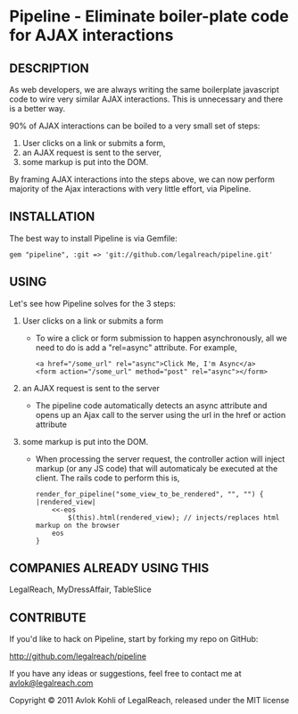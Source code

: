Pipeline - Eliminate boiler-plate code for AJAX interactions
============================================================

## DESCRIPTION
As web developers, we are always writing the same boilerplate javascript code to wire very similar AJAX interactions. This is unnecessary and there is a better way.

90% of AJAX interactions can be boiled to a very small set of steps:

1. User clicks on a link or submits a form, 
2. an AJAX request is sent to the server, 
3. some markup is put into the DOM.

By framing AJAX interactions into the steps above, we can now perform majority of the Ajax interactions with very little effort, via Pipeline.


## INSTALLATION

The best way to install Pipeline is via Gemfile:

    gem "pipeline", :git => 'git://github.com/legalreach/pipeline.git'

## USING

Let's see how Pipeline solves for the 3 steps:

1. User clicks on a link or submits a form

	* To wire a click or form submission to happen asynchronously, all we need to do is add a "rel=async" attribute. For example,
		
		```
		<a href="/some_url" rel="async">Click Me, I'm Async</a>
		<form action="/some_url" method="post" rel="async"></form>
		```

1. an AJAX request is sent to the server

	* The pipeline code automatically detects an async attribute and opens up an Ajax call to the server using the url in the href or action attribute

3. some markup is put into the DOM.
	
	* When processing the server request, the controller action will inject markup (or any JS code) that will automaticaly be executed at the client. The rails code to perform this is,
	
		```
		render_for_pipeline("some_view_to_be_rendered", "", "") { |rendered_view| 
			<<-eos
				$(this).html(rendered_view); // injects/replaces html markup on the browser
			eos
		}
		```

## COMPANIES ALREADY USING THIS

LegalReach, MyDressAffair, TableSlice

## CONTRIBUTE

If you'd like to hack on Pipeline, start by forking my repo on GitHub:

http://github.com/legalreach/pipeline

If you have any ideas or suggestions, feel free to contact me at avlok@legalreach.com


Copyright © 2011 Avlok Kohli of LegalReach, released under the MIT license